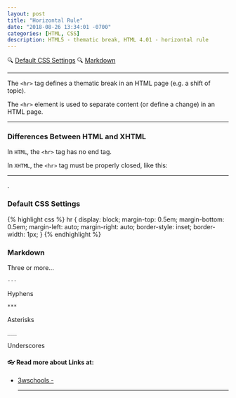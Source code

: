 ```yaml
---
layout: post
title: "Horizontal Rule"
date: "2018-08-26 13:34:01 -0700"
categories: [HTML, CSS]
description: HTML5 - thematic break, HTML 4.01 - horizontal rule
---
```



🔍 [Default CSS Settings](#default-css-settings) 🔍 [Markdown](#markdown)

---

The `<hr>` tag defines a thematic break in an HTML page (e.g. a shift of topic).

The `<hr>` element is used to separate content (or define a change) in an HTML page.

---

### Differences Between HTML and XHTML

In `HTML`, the `<hr>` tag has no end tag.

In `XHTML`, the `<hr>` tag must be properly closed, like this: <hr />.

### Default CSS Settings

{% highlight css %}
hr {
    display: block;
    margin-top: 0.5em;
    margin-bottom: 0.5em;
    margin-left: auto;
    margin-right: auto;
    border-style: inset;
    border-width: 1px;
}
{% endhighlight %}

### Markdown

Three or more...

`---`

Hyphens

`***`

Asterisks

`___`

Underscores

#### 👓 Read more about Links at:

  - [3wschools - <hr>](https://www.w3schools.com/tags/tag_hr.asp)
